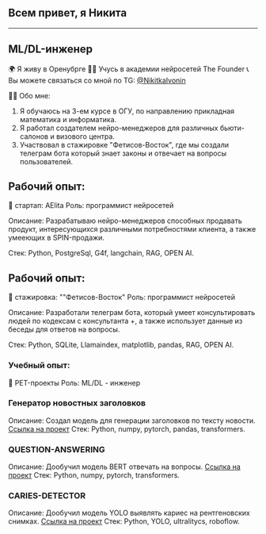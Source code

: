 ## Всем привет, я Никита

------------------------------------------------------------------

## ML/DL-инженер
🌍 Я живу в Оренубрге
👨‍🎓 Учусь в академии нейросетей The Founder
📞 Вы можете связаться со мной по TG: [@NikitkaIvonin](https://t.me/NikitkaIvonin)

👨‍💻 Обо мне:

1. Я обучаюсь на 3-ем курсе в ОГУ, по направлению прикладная математика и информатика.
2. Я работал создателем нейро-менеджеров для различных бьюти-салонов и визового центра.
3. Участвовал в стажировке "Фетисов-Восток", где мы создали телеграм бота который знает законы и отвечает на вопросы пользователей.


## Рабочий опыт:
📌 стартап: AElita
Роль: программист нейросетей

Описание: Разрабатываю нейро-менеджеров способных продавать продукт, интересующихся различными потребностями клиента, а также умееющих в SPIN-продажи.

Стек: Python, PostgreSql, G4f, langchain, RAG, OPEN AI.

## Рабочий опыт:
📌 стажировка: ""Фетисов-Восток"
Роль: программист нейросетей

Описание: Разработали телеграм бота, который умеет консультировать людей по кодексам с консультанта +, а также использует данные из беседы для ответов на вопросы.

Стек: Python, SQLite, Llamaindex, matplotlib, pandas, RAG, OPEN AI.

### Учебный опыт:
📌 PET-проекты
Роль: ML/DL - инженер

### Генератор новостных заголовков
Описание: Создал модель для генерации заголовков по тексту новости. [Ссылка на проект](https://colab.research.google.com/drive/1fmOYIT38SkrzeSy-YCyiurx9ymqpRg8L?usp=sharing#scrollTo=SKpDD5TycSnh)
Стек: Python, numpy, pytorch, pandas, transformers.

### QUESTION-ANSWERING 
Описание: Дообучил модель BERT отвечать на вопросы. [Ссылка на проект](https://colab.research.google.com/drive/1lMl72ThuEYxCCav-GaPzU1-2V2CGx6dT?usp=sharing)
Стек: Python, numpy, pytorch, transformers.

### CARIES-DETECTOR
Описание: Дообучил модель YOLO выявлять кариес на рентгеновских снимках. [Ссылка на проект](https://colab.research.google.com/drive/1yQW_25OkMEFbEbte_PNDKE3J4VTZlpVk?usp=sharing)
Стек: Python, YOLO, ultralitycs, roboflow.





